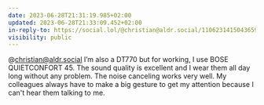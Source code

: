 ```yaml
---
date: 2023-06-28T21:31:19.985+02:00
updated: 2023-06-28T21:33:09.452+02:00
in-reply-to: https://social.lol/@christian@aldr.social/110623141504365910
visibility: public
---
```

@christian@aldr.social I’m also a DT770 but for working, I use BOSE QUIETCONFORT 45. The sound quality is excellent and I wear them all day long without any problem.
The noise canceling works very well. My colleagues always have to make a big gesture to get my attention because I can't hear them talking to me.
